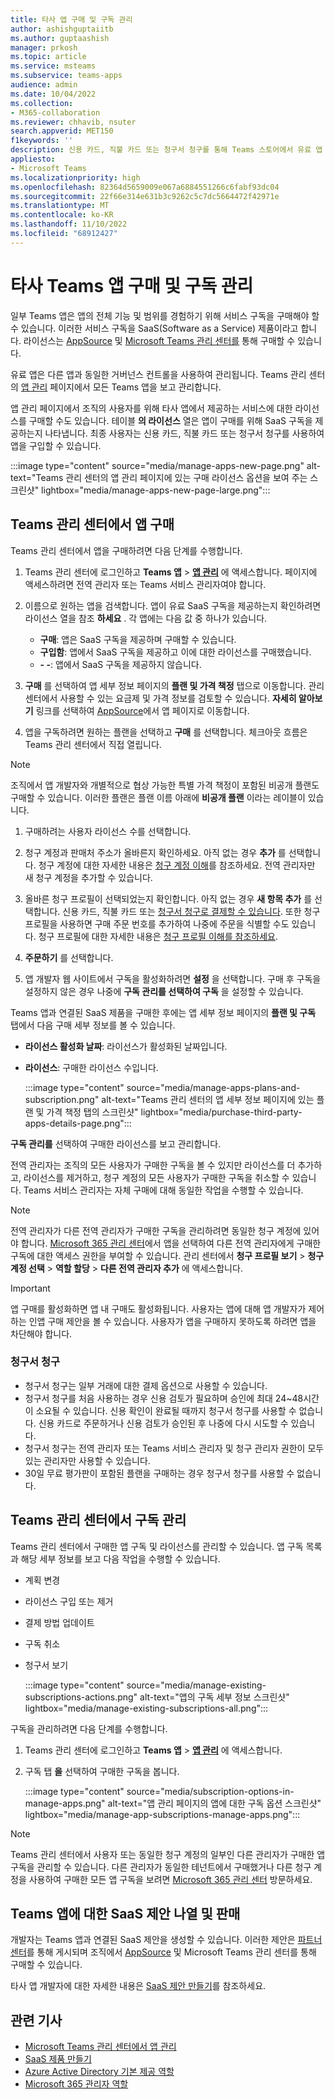 ```yaml
---
title: 타사 앱 구매 및 구독 관리
author: ashishguptaiitb
ms.author: guptaashish
manager: prkosh
ms.topic: article
ms.service: msteams
ms.subservice: teams-apps
audience: admin
ms.date: 10/04/2022
ms.collection:
- M365-collaboration
ms.reviewer: chhavib, nsuter
search.appverid: MET150
f1keywords: ''
description: 신용 카드, 직불 카드 또는 청구서 청구를 통해 Teams 스토어에서 유료 앱 라이선스를 구입하는 방법을 알아봅니다.
appliesto:
- Microsoft Teams
ms.localizationpriority: high
ms.openlocfilehash: 82364d5659009e067a6884551266c6fabf93dc04
ms.sourcegitcommit: 22f66e314e631b3c9262c5c7dc5664472f42971e
ms.translationtype: MT
ms.contentlocale: ko-KR
ms.lasthandoff: 11/10/2022
ms.locfileid: "68912427"
---
```

# <a name="purchase-third-party-teams-apps-and-manage-subscriptions"></a>타사 Teams 앱 구매 및 구독 관리

일부 Teams 앱은 앱의 전체 기능 및 범위를 경험하기 위해 서비스 구독을 구매해야 할 수 있습니다. 이러한 서비스 구독을 SaaS(Software as a Service) 제품이라고 합니다. 라이선스는 [AppSource](https://appsource.microsoft.com/) 및 [Microsoft Teams 관리 센터를](https://admin.teams.microsoft.com) 통해 구매할 수 있습니다.

유료 앱은 다른 앱과 동일한 거버넌스 컨트롤을 사용하여 관리됩니다. Teams 관리 센터의 [앱 관리](manage-apps.md) 페이지에서 모든 Teams 앱을 보고 관리합니다.

앱 관리 페이지에서 조직의 사용자를 위해 타사 앱에서 제공하는 서비스에 대한 라이선스를 구매할 수도 있습니다. 테이블 **의 라이선스** 열은 앱이 구매를 위해 SaaS 구독을 제공하는지 나타냅니다. 최종 사용자는 신용 카드, 직불 카드 또는 청구서 청구를 사용하여 앱을 구입할 수 있습니다.

:::image type="content" source="media/manage-apps-new-page.png" alt-text="Teams 관리 센터의 앱 관리 페이지에 있는 구매 라이선스 옵션을 보여 주는 스크린샷" lightbox="media/manage-apps-new-page-large.png":::

## <a name="purchase-apps-in-the-teams-admin-center"></a>Teams 관리 센터에서 앱 구매

Teams 관리 센터에서 앱을 구매하려면 다음 단계를 수행합니다.

1. Teams 관리 센터에 로그인하고 **Teams 앱** > **[앱 관리](https://admin.teams.microsoft.com/policies/manage-apps)** 에 액세스합니다. 페이지에 액세스하려면 전역 관리자 또는 Teams 서비스 관리자여야 합니다.

1. 이름으로 원하는 앱을 검색합니다. 앱이 유료 SaaS 구독을 제공하는지 확인하려면 라이선스 열을 참조 **하세요** . 각 앱에는 다음 값 중 하나가 있습니다.
    * **구매**: 앱은 SaaS 구독을 제공하며 구매할 수 있습니다.
    * **구입함**: 앱에서 SaaS 구독을 제공하고 이에 대한 라이선스를 구매했습니다.
    * **- -**: 앱에서 SaaS 구독을 제공하지 않습니다.

1. **구매** 를 선택하여 앱 세부 정보 페이지의 **플랜 및 가격 책정** 탭으로 이동합니다. 관리 센터에서 사용할 수 있는 요금제 및 가격 정보를 검토할 수 있습니다. **자세히 알아보기** 링크를 선택하여 [AppSource](https://appsource.microsoft.com/)에서 앱 페이지로 이동합니다.

1. 앱을 구독하려면 원하는 플랜을 선택하고 **구매** 를 선택합니다. 체크아웃 흐름은 Teams 관리 센터에서 직접 열립니다.

> [!NOTE]
> 조직에서 앱 개발자와 개별적으로 협상 가능한 특별 가격 책정이 포함된 비공개 플랜도 구매할 수 있습니다. 이러한 플랜은 플랜 이름 아래에 **비공개 플랜** 이라는 레이블이 있습니다.

1. 구매하려는 사용자 라이선스 수를 선택합니다.

1. 청구 계정과 판매처 주소가 올바른지 확인하세요. 아직 없는 경우 **추가** 를 선택합니다. 청구 계정에 대한 자세한 내용은 [청구 계정 이해](/microsoft-365/commerce/manage-billing-accounts)를 참조하세요. 전역 관리자만 새 청구 계정을 추가할 수 있습니다.

1. 올바른 청구 프로필이 선택되었는지 확인합니다. 아직 없는 경우 **새 항목 추가** 를 선택합니다. 신용 카드, 직불 카드 또는 [청구서 청구로 결제할 수 있습니다](#invoice-billing). 또한 청구 프로필을 사용하면 구매 주문 번호를 추가하여 나중에 주문을 식별할 수도 있습니다. 청구 프로필에 대한 자세한 내용은 [청구 프로필 이해를 참조하세요](/microsoft-365/commerce/billing-and-payments/manage-billing-profiles).

1. **주문하기** 를 선택합니다.

1. 앱 개발자 웹 사이트에서 구독을 활성화하려면 **설정** 을 선택합니다. 구매 후 구독을 설정하지 않은 경우 나중에 **구독 관리를 선택하여 구독** 을 설정할 수 있습니다.

Teams 앱과 연결된 SaaS 제품을 구매한 후에는 앱 세부 정보 페이지의 **플랜 및 구독** 탭에서 다음 구매 세부 정보를 볼 수 있습니다.

* **라이선스 활성화 날짜**: 라이선스가 활성화된 날짜입니다.
* **라이선스**: 구매한 라이선스 수입니다.

  :::image type="content" source="media/manage-apps-plans-and-subscription.png" alt-text="Teams 관리 센터의 앱 세부 정보 페이지에 있는 플랜 및 가격 책정 탭의 스크린샷" lightbox="media/purchase-third-party-apps-details-page.png":::

**구독 관리를** 선택하여 구매한 라이선스를 보고 관리합니다.

전역 관리자는 조직의 모든 사용자가 구매한 구독을 볼 수 있지만 라이선스를 더 추가하고, 라이선스를 제거하고, 청구 계정의 모든 사용자가 구매한 구독을 취소할 수 있습니다. Teams 서비스 관리자는 자체 구매에 대해 동일한 작업을 수행할 수 있습니다.

> [!NOTE]
> 전역 관리자가 다른 전역 관리자가 구매한 구독을 관리하려면 동일한 청구 계정에 있어야 합니다. [Microsoft 365 관리 센터](https://admin.microsoft.com)에서 앱을 선택하여 다른 전역 관리자에게 구매한 구독에 대한 액세스 권한을 부여할 수 있습니다. 관리 센터에서 **청구 프로필 보기** > **청구 계정 선택** > **역할 할당** > **다른 전역 관리자 추가** 에 액세스합니다.

> [!IMPORTANT]
> 앱 구매를 활성화하면 앱 내 구매도 활성화됩니다. 사용자는 앱에 대해 앱 개발자가 제어하는 ​​인앱 구매 제안을 볼 수 있습니다. 사용자가 앱을 구매하지 못하도록 하려면 앱을 차단해야 합니다.

### <a name="invoice-billing"></a>청구서 청구

* 청구서 청구는 일부 거래에 대한 결제 옵션으로 사용할 수 있습니다.
* 청구서 청구를 처음 사용하는 경우 신용 검토가 필요하며 승인에 최대 24~48시간이 소요될 수 있습니다. 신용 확인이 완료될 때까지 청구서 청구를 사용할 수 없습니다. 신용 카드로 주문하거나 신용 검토가 승인된 후 나중에 다시 시도할 수 있습니다.
* 청구서 청구는 전역 관리자 또는 Teams 서비스 관리자 및 청구 관리자 권한이 모두 있는 관리자만 사용할 수 있습니다.
* 30일 무료 평가판이 포함된 플랜을 구매하는 경우 청구서 청구를 사용할 수 없습니다.

## <a name="manage-subscriptions-in-teams-admin-center"></a>Teams 관리 센터에서 구독 관리

Teams 관리 센터에서 구매한 앱 구독 및 라이선스를 관리할 수 있습니다. 앱 구독 목록과 해당 세부 정보를 보고 다음 작업을 수행할 수 있습니다.

* 계획 변경
* 라이선스 구입 또는 제거
* 결제 방법 업데이트
* 구독 취소
* 청구서 보기

  :::image type="content" source="media/manage-existing-subscriptions-actions.png" alt-text="앱의 구독 세부 정보 스크린샷" lightbox="media/manage-existing-subscriptions-all.png":::

구독을 관리하려면 다음 단계를 수행합니다.

1. Teams 관리 센터에 로그인하고 **Teams 앱** > [**앱 관리**](https://admin.teams.microsoft.com/policies/manage-apps) 에 액세스합니다.

1. 구독 탭 **을** 선택하여 구매한 구독을 봅니다.

   :::image type="content" source="media/subscription-options-in-manage-apps.png" alt-text="앱 관리 페이지의 앱에 대한 구독 옵션 스크린샷" lightbox="media/manage-app-subscriptions-manage-apps.png":::

> [!NOTE]
> Teams 관리 센터에서 사용자 또는 동일한 청구 계정의 일부인 다른 관리자가 구매한 앱 구독을 관리할 수 있습니다. 다른 관리자가 동일한 테넌트에서 구매했거나 다른 청구 계정을 사용하여 구매한 모든 앱 구독을 보려면 [Microsoft 365 관리 센터](https://admin.microsoft.com/adminportal/home#/homepage) 방문하세요.

## <a name="list-and-sell-a-saas-offer-for-a-teams-app"></a>Teams 앱에 대한 SaaS 제안 나열 및 판매

개발자는 Teams 앱과 연결된 SaaS 제안을 생성할 수 있습니다. 이러한 제안은 [파트너 센터](https://partner.microsoft.com)를 통해 게시되며 조직에서 [AppSource](https://appsource.microsoft.com/) 및 Microsoft Teams 관리 센터를 통해 구매할 수 있습니다.

타사 앱 개발자에 대한 자세한 내용은 [SaaS 제안 만들기](/azure/marketplace/partner-center-portal/create-new-saas-offer)를 참조하세요.

## <a name="related-articles"></a>관련 기사

* [Microsoft Teams 관리 센터에서 앱 관리](manage-apps.md)
* [SaaS 제품 만들기](/azure/marketplace/partner-center-portal/create-new-saas-offer)
* [Azure Active Directory 기본 제공 역할](/azure/active-directory/roles/permissions-reference)
* [Microsoft 365 관리자 역할](/microsoft-365/admin/add-users/about-admin-roles)
